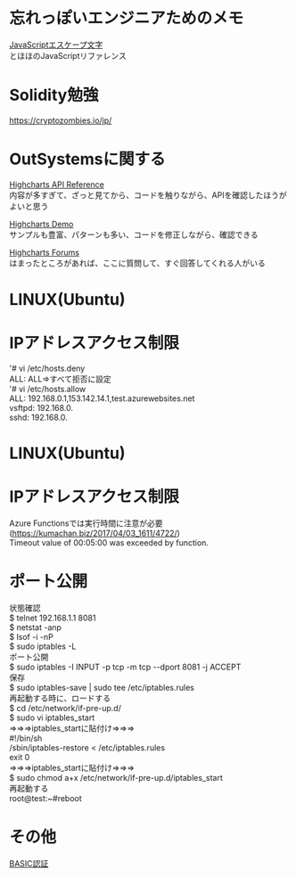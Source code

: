 # 忘れっぽいエンジニアためのメモ

[JavaScriptエスケープ文字](http://www.tohoho-web.com/js/string.htm)  
とほほのJavaScriptリファレンス

# Solidity勉強   
https://cryptozombies.io/jp/   

# OutSystemsに関する
[Highcharts API Reference](https://api.highcharts.com/highcharts/labels.style)     
内容が多すぎて、ざっと見てから、コードを触りながら、APIを確認したほうがよいと思う	
	
[Highcharts Demo](https://www.highcharts.com/demo)    
サンプルも豊富、パターンも多い、コードを修正しながら、確認できる	
	
[Highcharts Forums](https://www.outsystems.com/forums/25/technology-integration/)     
はまったところがあれば、ここに質問して、すぐ回答してくれる人がいる	

# LINUX(Ubuntu)
# IPアドレスアクセス制限  
'# vi /etc/hosts.deny  
ALL: ALL⇒すべて拒否に設定  
'# vi /etc/hosts.allow  
ALL: 192.168.0.1,153.142.14.1,test.azurewebsites.net  
vsftpd: 192.168.0.  
sshd: 192.168.0.

# LINUX(Ubuntu)
# IPアドレスアクセス制限  
Azure Functionsでは実行時間に注意が必要(https://kumachan.biz/2017/04/03_1611/4722/)  
Timeout value of 00:05:00 was exceeded by function.  


# ポート公開  
状態確認    
$ telnet 192.168.1.1 8081  
$ netstat -anp  
$ lsof -i -nP  
$ sudo iptables -L  
ポート公開  
$ sudo iptables -I INPUT -p tcp -m tcp --dport 8081 -j ACCEPT  
保存  
$ sudo iptables-save | sudo tee /etc/iptables.rules  
再起動する時に、ロードする  
$ cd /etc/network/if-pre-up.d/  
$ sudo vi iptables_start  
⇒⇒⇒iptables_startに貼付け⇒⇒⇒  
#!/bin/sh  
/sbin/iptables-restore < /etc/iptables.rules  
exit 0  
⇒⇒⇒iptables_startに貼付け⇒⇒⇒  
$ sudo chmod a+x /etc/network/if-pre-up.d/iptables_start  
再起動する  
root@test:~#reboot  

# その他
[BASIC認証](https://github.com/wangzhijin/memo/blob/master/txt)
